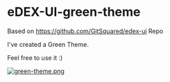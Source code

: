 # eDEX-UI-green-theme
Based on https://github.com/GitSquared/edex-ui Repo 

I've created a Green Theme.

Feel free to use it :) 

[![green-theme.png](https://i.postimg.cc/DyqyXcdq/green-theme.png)](https://postimg.cc/3dxTMmqR)
